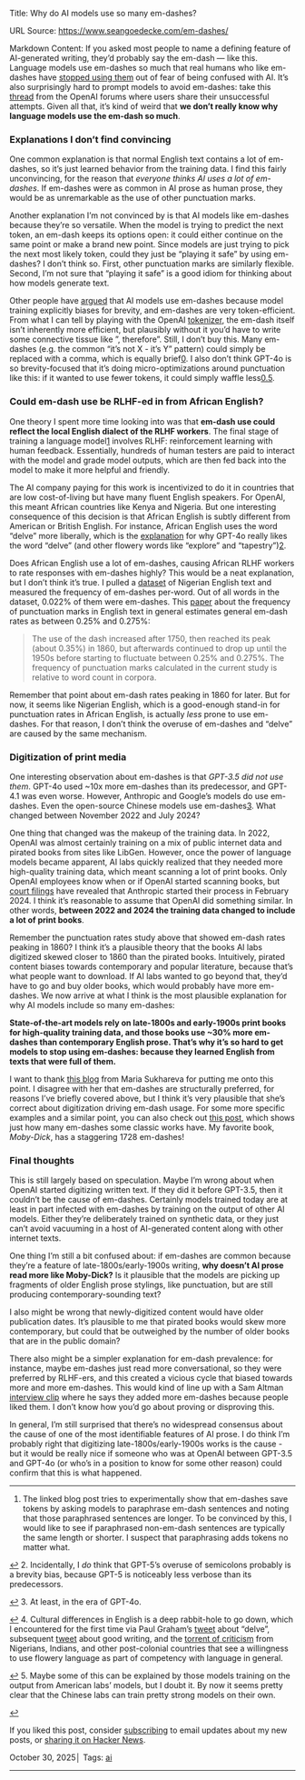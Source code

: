 Title: Why do AI models use so many em-dashes?

URL Source: https://www.seangoedecke.com/em-dashes/

Markdown Content:
If you asked most people to name a defining feature of AI-generated writing, they’d probably say the em-dash — like this. Language models use em-dashes so much that real humans who like em-dashes have [stopped using them](https://www.reddit.com/r/OpenAI/comments/1mk62b1/comment/n7gnqpb/) out of fear of being confused with AI. It’s also surprisingly hard to prompt models to avoid em-dashes: take this [thread](https://community.openai.com/t/cannot-get-responses-to-not-include-dashes-and-em-dashes/1023216/7) from the OpenAI forums where users share their unsuccessful attempts. Given all that, it’s kind of weird that **we don’t really know why language models use the em-dash so much**.

### Explanations I don’t find convincing

One common explanation is that normal English text contains a lot of em-dashes, so it’s just learned behavior from the training data. I find this fairly unconvincing, for the reason that _everyone thinks AI uses a lot of em-dashes_. If em-dashes were as common in AI prose as human prose, they would be as unremarkable as the use of other punctuation marks.

Another explanation I’m not convinced by is that AI models like em-dashes because they’re so versatile. When the model is trying to predict the next token, an em-dash keeps its options open: it could either continue on the same point or make a brand new point. Since models are just trying to pick the next most likely token, could they just be “playing it safe” by using em-dashes? I don’t think so. First, other punctuation marks are similarly flexible. Second, I’m not sure that “playing it safe” is a good idiom for thinking about how models generate text.

Other people have [argued](https://msukhareva.substack.com/p/the-mystery-of-emdashes-part-two?) that AI models use em-dashes because model training explicitly biases for brevity, and em-dashes are very token-efficient. From what I can tell by playing with the OpenAI [tokenizer](https://platform.openai.com/tokenizer), the em-dash itself isn’t inherently more efficient, but plausibly without it you’d have to write some connective tissue like ”, therefore”. Still, I don’t buy this. Many em-dashes (e.g. the common “it’s not X - it’s Y” pattern) could simply be replaced with a comma, which is equally brief[0](https://www.seangoedecke.com/em-dashes/#fn-0). I also don’t think GPT-4o is so brevity-focused that it’s doing micro-optimizations around punctuation like this: if it wanted to use fewer tokens, it could simply waffle less[0.5](https://www.seangoedecke.com/em-dashes/#fn-0.5).

### Could em-dash use be RLHF-ed in from African English?

One theory I spent more time looking into was that **em-dash use could reflect the local English dialect of the RLHF workers**. The final stage of training a language model[1](https://www.seangoedecke.com/em-dashes/#fn-1) involves RLHF: reinforcement learning with human feedback. Essentially, hundreds of human testers are paid to interact with the model and grade model outputs, which are then fed back into the model to make it more helpful and friendly.

The AI company paying for this work is incentivized to do it in countries that are low cost-of-living but have many fluent English speakers. For OpenAI, this meant African countries like Kenya and Nigeria. But one interesting consequence of this decision is that African English is subtly different from American or British English. For instance, African English uses the word “delve” more liberally, which is the [explanation](https://www.theguardian.com/technology/2024/apr/16/techscape-ai-gadgest-humane-ai-pin-chatgpt) for why GPT-4o really likes the word “delve” (and other flowery words like “explore” and “tapestry”)[2](https://www.seangoedecke.com/em-dashes/#fn-2).

Does African English use a lot of em-dashes, causing African RLHF workers to rate responses with em-dashes highly? This would be a neat explanation, but I don’t think it’s true. I pulled a [dataset](https://varieng.helsinki.fi/CoRD/corpora/ICE-NIG/) of Nigerian English text and measured the frequency of em-dashes per-word. Out of all words in the dataset, 0.022% of them were em-dashes. This [paper](https://www.researchgate.net/profile/Kun-Sun-5/publication/328512136_Frequency_Distributions_of_Punctuation_Marks_in_English_Evidence_from_Large-scale_Corpora/links/5f803541a6fdccfd7b521aac/Frequency-Distributions-of-Punctuation-Marks-in-English-Evidence-from-Large-scale-Corpora.pdf) about the frequency of punctuation marks in English text in general estimates general em-dash rates as between 0.25% and 0.275%:

> The use of the dash increased after 1750, then reached its peak (about 0.35%) in 1860, but afterwards continued to drop up until the 1950s before starting to fluctuate between 0.25% and 0.275%. The frequency of punctuation marks calculated in the current study is relative to word count in corpora.

Remember that point about em-dash rates peaking in 1860 for later. But for now, it seems like Nigerian English, which is a good-enough stand-in for punctuation rates in African English, is actually _less_ prone to use em-dashes. For that reason, I don’t think the overuse of em-dashes and “delve” are caused by the same mechanism.

### Digitization of print media

One interesting observation about em-dashes is that _GPT-3.5 did not use them_. GPT-4o used ~10x more em-dashes than its predecessor, and GPT-4.1 was even worse. However, Anthropic and Google’s models do use em-dashes. Even the open-source Chinese models use em-dashes[3](https://www.seangoedecke.com/em-dashes/#fn-3). What changed between November 2022 and July 2024?

One thing that changed was the makeup of the training data. In 2022, OpenAI was almost certainly training on a mix of public internet data and pirated books from sites like LibGen. However, once the power of language models became apparent, AI labs quickly realized that they needed more high-quality training data, which meant scanning a lot of print books. Only OpenAI employees know when or if OpenAI started scanning books, but [court filings](https://www.publishersweekly.com/pw/by-topic/digital/copyright/article/98089-federal-judge-rules-ai-training-is-fair-use-in-anthropic-copyright-case.html?utm_source=chatgpt.com) have revealed that Anthropic started their process in February 2024. I think it’s reasonable to assume that OpenAI did something similar. In other words, **between 2022 and 2024 the training data changed to include a lot of print books**.

Remember the punctuation rates study above that showed em-dash rates peaking in 1860? I think it’s a plausible theory that the books AI labs digitized skewed closer to 1860 than the pirated books. Intuitively, pirated content biases towards contemporary and popular literature, because that’s what people want to download. If AI labs wanted to go beyond that, they’d have to go and buy older books, which would probably have more em-dashes. We now arrive at what I think is the most plausible explanation for why AI models include so many em-dashes:

**State-of-the-art models rely on late-1800s and early-1900s print books for high-quality training data, and those books use ~30% more em-dashes than contemporary English prose. That’s why it’s so hard to get models to stop using em-dashes: because they learned English from texts that were full of them.**

I want to thank [this blog](https://msukhareva.substack.com/p/the-mystery-of-emdashes-part-two) from Maria Sukhareva for putting me onto this point. I disagree with her that em-dashes are structurally preferred, for reasons I’ve briefly covered above, but I think it’s very plausible that she’s correct about digitization driving em-dash usage. For some more specific examples and a similar point, you can also check out [this post](https://medium.com/ghost-channel/the-em-dash-debate-is-broken-heres-what-the-data-actually-shows-023fffd5cd06), which shows just how many em-dashes some classic works have. My favorite book, _Moby-Dick_, has a staggering 1728 em-dashes!

### Final thoughts

This is still largely based on speculation. Maybe I’m wrong about when OpenAI started digitizing written text. If they did it before GPT-3.5, then it couldn’t be the cause of em-dashes. Certainly models trained today are at least in part infected with em-dashes by training on the output of other AI models. Either they’re deliberately trained on synthetic data, or they just can’t avoid vacuuming in a host of AI-generated content along with other internet texts.

One thing I’m still a bit confused about: if em-dashes are common because they’re a feature of late-1800s/early-1900s writing, **why doesn’t AI prose read more like Moby-Dick?** Is it plausible that the models are picking up fragments of older English prose stylings, like punctuation, but are still producing contemporary-sounding text?

I also might be wrong that newly-digitized content would have older publication dates. It’s plausible to me that pirated books would skew more contemporary, but could that be outweighed by the number of older books that are in the public domain?

There also might be a simpler explanation for em-dash prevalence: for instance, maybe em-dashes just read more conversational, so they were preferred by RLHF-ers, and this created a vicious cycle that biased towards more and more em-dashes. This would kind of line up with a Sam Altman [interview clip](https://www.linkedin.com/posts/curtwoodward_chatgpt-em-dash-deathwatch-sam-altman-activity-7355259218972557312-RH4j/) where he says they added more em-dashes because people liked them. I don’t know how you’d go about proving or disproving this.

In general, I’m still surprised that there’s no widespread consensus about the cause of one of the most identifiable features of AI prose. I do think I’m probably right that digitizing late-1800s/early-1900s works is the cause - but it would be really nice if someone who was at OpenAI between GPT-3.5 and GPT-4o (or who’s in a position to know for some other reason) could confirm that this is what happened.

* * *

1.   The linked blog post tries to experimentally show that em-dashes save tokens by asking models to paraphrase em-dash sentences and noting that those paraphrased sentences are longer. To be convinced by this, I would like to see if paraphrased non-em-dash sentences are typically the same length or shorter. I suspect that paraphrasing adds tokens no matter what.

[↩](https://www.seangoedecke.com/em-dashes/#fnref-0)
2.   Incidentally, I _do_ think that GPT-5’s overuse of semicolons probably is a brevity bias, because GPT-5 is noticeably less verbose than its predecessors.

[↩](https://www.seangoedecke.com/em-dashes/#fnref-0.5)
3.   At least, in the era of GPT-4o.

[↩](https://www.seangoedecke.com/em-dashes/#fnref-1)
4.   Cultural differences in English is a deep rabbit-hole to go down, which I encountered for the first time via Paul Graham’s [tweet](https://x.com/paulg/status/1777030573220933716) about “delve”, subsequent [tweet](https://x.com/paulg/status/1778887559474495624) about good writing, and the [torrent of criticism](https://medium.com/@moyosoreale/the-paul-graham-vs-nigerian-twitter-saga-lexical-racism-and-language-bias-masked-as-chatgpt-53ee9f6459aa) from Nigerians, Indians, and other post-colonial countries that see a willingness to use flowery language as part of competency with language in general.

[↩](https://www.seangoedecke.com/em-dashes/#fnref-2)
5.   Maybe some of this can be explained by those models training on the output from American labs’ models, but I doubt it. By now it seems pretty clear that the Chinese labs can train pretty strong models on their own.

[↩](https://www.seangoedecke.com/em-dashes/#fnref-3)

If you liked this post, consider [subscribing](https://buttondown.com/seangoedecke) to email updates about my new posts, or [sharing it on Hacker News](https://news.ycombinator.com/submitlink?u=https://www.seangoedecke.com/em-dashes/&t=Why%20do%20AI%20models%20use%20so%20many%20em-dashes?).

October 30, 2025│ Tags: [ai](https://www.seangoedecke.com/tags/ai/)

* * *